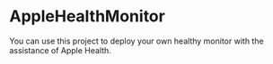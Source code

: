 # AppleHealthMonitor
You can use this project to deploy your own healthy monitor with the assistance of Apple Health.
